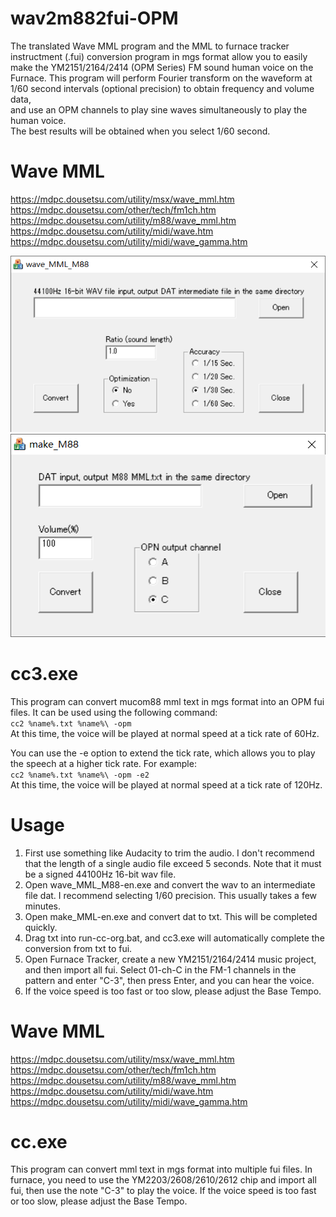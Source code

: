 # wav2m882fui-OPM
 The translated Wave MML program and the MML to furnace tracker instructment (.fui) conversion program in mgs format allow you to easily make the YM2151/2164/2414 (OPM Series) FM sound human voice on the Furnace.
 This program will perform Fourier transform on the waveform at 1/60 second intervals (optional precision) to obtain frequency and volume data,   
 and use an OPM channels to play sine waves simultaneously to play the human voice.   
 The best results will be obtained when you select 1/60 second.   

# Wave MML
https://mdpc.dousetsu.com/utility/msx/wave_mml.htm  
https://mdpc.dousetsu.com/other/tech/fm1ch.htm  
https://mdpc.dousetsu.com/utility/m88/wave_mml.htm  
https://mdpc.dousetsu.com/utility/midi/wave.htm  
https://mdpc.dousetsu.com/utility/midi/wave_gamma.htm  

![image](https://github.com/denjhang/wav2m882fui-OPL/blob/main/pics/wave_mml_m88.png)
![image](https://github.com/denjhang/wav2m882fui-OPL/blob/main/pics/make_m88.png)

# cc3.exe
This program can convert mucom88 mml text in mgs format into an OPM fui files. 
It can be used using the following command:  
`cc2 %name%.txt %name%\ -opm`  
At this time, the voice will be played at normal speed at a tick rate of 60Hz.  
  
You can use the -e option to extend the tick rate, which allows you to play the speech at a higher tick rate. For example:  
`cc2 %name%.txt %name%\ -opm -e2`  
At this time, the voice will be played at normal speed at a tick rate of 120Hz.
# Usage
1. First use something like Audacity to trim the audio. I don't recommend that the length of a single audio file exceed 5 seconds. Note that it must be a signed 44100Hz 16-bit wav file.   
2. Open wave_MML_M88-en.exe and convert the wav to an intermediate file dat. I recommend selecting 1/60 precision. This usually takes a few minutes.    
3. Open make_MML-en.exe and convert dat to txt. This will be completed quickly.  
4. Drag txt into run-cc-org.bat, and cc3.exe will automatically complete the conversion from txt to fui.  
5. Open Furnace Tracker, create a new YM2151/2164/2414 music project, and then import all fui. Select 01-ch-C in the FM-1 channels in the pattern and enter "C-3", then press Enter, and you can hear the voice.  
6. If the voice speed is too fast or too slow, please adjust the Base Tempo.   

# Wave MML
https://mdpc.dousetsu.com/utility/msx/wave_mml.htm  
https://mdpc.dousetsu.com/other/tech/fm1ch.htm  
https://mdpc.dousetsu.com/utility/m88/wave_mml.htm  
https://mdpc.dousetsu.com/utility/midi/wave.htm  
https://mdpc.dousetsu.com/utility/midi/wave_gamma.htm  
# cc.exe
This program can convert mml text in mgs format into multiple fui files. In furnace, you need to use the YM2203/2608/2610/2612 chip and import all fui, then use the note "C-3" to play the voice. If the voice speed is too fast or too slow, please adjust the Base Tempo.  
